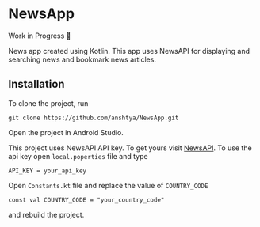 

# NewsApp

Work in Progress 🚧

News app created using Kotlin. This app uses NewsAPI for displaying and searching news and bookmark news articles.


## Installation

To clone the project, run

```
git clone https://github.com/anshtya/NewsApp.git
```
Open the project in Android Studio.

This project uses NewsAPI API key. To get yours visit [NewsAPI](https://newsapi.org/). To use the api key open `local.poperties` file and type
```
API_KEY = your_api_key
```
Open `Constants.kt` file and replace the value of `COUNTRY_CODE`
```
const val COUNTRY_CODE = "your_country_code"
```
and rebuild the project.

